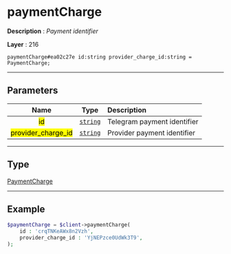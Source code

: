 # paymentCharge

**Description** : *Payment identifier*

**Layer** : 216

```tl
paymentCharge#ea02c27e id:string provider_charge_id:string = PaymentCharge;
```

---

## Parameters

| Name | Type | Description |
| :---: | :---: | :--- |
| <mark>id</mark> | [`string`](type/string) | Telegram payment identifier |
| <mark>provider_charge_id</mark> | [`string`](type/string) | Provider payment identifier |

---

## Type

[PaymentCharge](type/PaymentCharge)

---

## Example

```php
$paymentCharge = $client->paymentCharge(
	id : 'crqTNKeAWx8n2Vzh',
	provider_charge_id : 'YjNEPzce0UdWk3T9',
);
```
